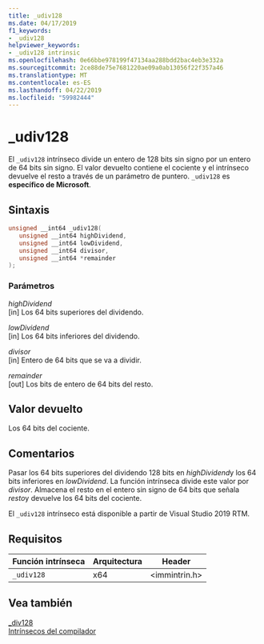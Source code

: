 ```yaml
---
title: _udiv128
ms.date: 04/17/2019
f1_keywords:
- _udiv128
helpviewer_keywords:
- _udiv128 intrinsic
ms.openlocfilehash: 0e66bbe978199f47134aa288bdd2bac4eb3e332a
ms.sourcegitcommit: 2ce88de75e7681220ae09a0ab13056f22f357a46
ms.translationtype: MT
ms.contentlocale: es-ES
ms.lasthandoff: 04/22/2019
ms.locfileid: "59982444"
---
```

# <a name="udiv128"></a>_udiv128

El `_udiv128` intrínseco divide un entero de 128 bits sin signo por un entero de 64 bits sin signo. El valor devuelto contiene el cociente y el intrínseco devuelve el resto a través de un parámetro de puntero. `_udiv128` es **específico de Microsoft**.

## <a name="syntax"></a>Sintaxis

```C
unsigned __int64 _udiv128(
   unsigned __int64 highDividend,
   unsigned __int64 lowDividend,
   unsigned __int64 divisor,
   unsigned __int64 *remainder
);
```

### <a name="parameters"></a>Parámetros

*highDividend* \
[in] Los 64 bits superiores del dividendo.

*lowDividend* \
[in] Los 64 bits inferiores del dividendo.

*divisor* \
[in] Entero de 64 bits que se va a dividir.

*remainder* \
[out] Los bits de entero de 64 bits del resto.

## <a name="return-value"></a>Valor devuelto

Los 64 bits del cociente.

## <a name="remarks"></a>Comentarios

Pasar los 64 bits superiores del dividendo 128 bits en *highDividend*y los 64 bits inferiores en *lowDividend*. La función intrínseca divide este valor por *divisor*. Almacena el resto en el entero sin signo de 64 bits que señala *resto*y devuelve los 64 bits del cociente.

El `_udiv128` intrínseco está disponible a partir de Visual Studio 2019 RTM.

## <a name="requirements"></a>Requisitos

|Función intrínseca|Arquitectura|Header|
|---------------|------------------|------------|
|`_udiv128`|x64|\<immintrin.h>|

## <a name="see-also"></a>Vea también

[_div128](div128.md) \
[Intrínsecos del compilador](compiler-intrinsics.md)

